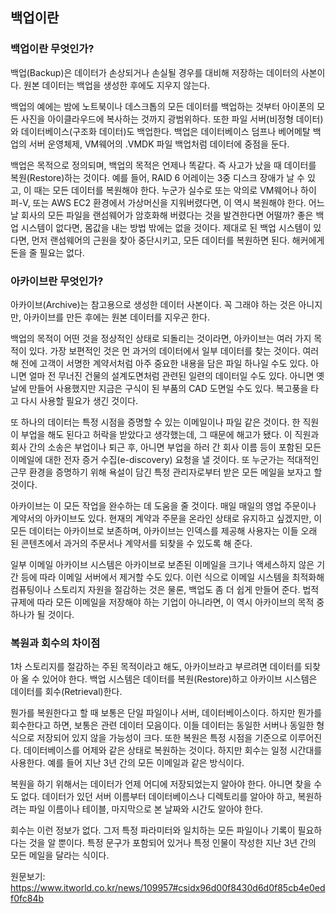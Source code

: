 ## 백업이란

### 백업이란 무엇인가?
백업(Backup)은 데이터가 손상되거나 손실될 경우를 대비해 저장하는 데이터의 사본이다. 원본 데이터는 백업을 생성한 후에도 지우지 않는다.

백업의 예에는 밤에 노트북이나 데스크톱의 모든 데이터를 백업하는 것부터 아이폰의 모든 사진을 아이클라우드에 복사하는 것까지 광범위하다. 또한 파일 서버(비정형 데이터)와 데이터베이스(구조화 데이터)도 백업한다. 백업은 데이터베이스 덤프나 베어메탈 백업의 서버 운영체제, VM웨어의 .VMDK 파일 백업처럼 데이터에 중점을 둔다.

백업은 목적으로 정의되며, 백업의 목적은 언제나 똑같다. 즉 사고가 났을 때 데이터를 복원(Restore)하는 것이다. 예를 들어, RAID 6 어레이는 3중 디스크 장애가 날 수 있고, 이 때는 모든 데이터를 복원해야 한다. 누군가 실수로 또는 악의로 VM웨어나 하이퍼-V, 또는 AWS EC2 환경에서 가상머신을 지워버렸다면, 이 역시 복원해야 한다. 어느 날 회사의 모든 파일을 랜섬웨어가 암호화해 버렸다는 것을 발견한다면 어떨까? 좋은 백업 시스템이 없다면, 몸값을 내는 방법 밖에는 없을 것이다. 제대로 된 백업 시스템이 있다면, 먼저 랜섬웨어의 근원을 찾아 중단시키고, 모든 데이터를 복원하면 된다. 해커에게 돈을 줄 필요는 없다.

### 아카이브란 무엇인가?
아카이브(Archive)는 참고용으로 생성한 데이터 사본이다. 꼭 그래야 하는 것은 아니지만, 아카이브를 만든 후에는 원본 데이터를 지우곤 한다.

백업의 목적이 어떤 것을 정상적인 상태로 되돌리는 것이라면, 아카이브는 여러 가지 목적이 있다. 가장 보편적인 것은 먼 과거의 데이터에서 일부 데이터를 찾는 것이다. 여러 해 전에 고객이 서명한 계약서처럼 아주 중요한 내용을 담은 파일 하나일 수도 있다. 아니면 얼마 전 무너진 건물의 설계도면처럼 관련된 일련의 데이터일 수도 있다. 아니면 옛날에 만들어 사용했지만 지금은 구식이 된 부품의 CAD 도면일 수도 있다. 복고풍을 타고 다시 사용할 필요가 생긴 것이다.

또 하나의 데이터는 특정 시점을 증명할 수 있는 이메일이나 파일 같은 것이다. 한 직원이 부업을 해도 된다고 허락을 받았다고 생각했는데, 그 때문에 해고가 됐다. 이 직원과 회사 간의 소송은 부업이나 퇴근 후, 아니면 부업을 하러 간 회사 이름 등이 포함된 모든 이메일에 대한 전자 증거 수집(e-discovery) 요청을 낼 것이다. 또 누군가는 적대적인 근무 환경을 증명하기 위해 욕설이 담긴 특정 관리자로부터 받은 모든 메일을 보자고 할 것이다.

아카이브는 이 모든 작업을 완수하는 데 도움을 줄 것이다. 매일 매일의 영업 주문이나 계약서의 아카이브도 있다. 현재의 계약과 주문을 온라인 상태로 유지하고 싶겠지만, 이 모든 데이터는 아카이브로 보존하며, 아카이브는 인덱스를 제공해 사용자는 이들 오래 된 콘텐츠에서 과거의 주문서나 계약서를 되찾을 수 있도록 해 준다.

일부 이메일 아카이브 시스템은 아카이브로 보존된 이메일을 크기나 액세스하지 않은 기간 등에 따라 이메일 서버에서 제거할 수도 있다. 이런 식으로 이메일 시스템을 최적화해 컴퓨팅이나 스토리지 자원을 절감하는 것은 물론, 백업도 좀 더 쉽게 만들어 준다. 법적 규제에 따라 모든 이메일을 저장해야 하는 기업이 아니라면, 이 역시 아카이브의 목적 중 하나가 될 것이다.

### 복원과 회수의 차이점
1차 스토리지를 절감하는 주된 목적이라고 해도, 아카이브라고 부르려면 데이터를 되찾아 올 수 있어야 한다. 백업 시스템은 데이터를 복원(Restore)하고 아카이브 시스템은 데이터를 회수(Retrieval)한다.

뭔가를 복원한다고 할 때 보통은 단일 파일이나 서버, 데이터베이스이다. 하지만 뭔가를 회수한다고 하면, 보통은 관련 데이터 모음이다. 이들 데이터는 동일한 서버나 동일한 형식으로 저장되어 있지 않을 가능성이 크다. 또한 복원은 특정 시점을 기준으로 이루어진다. 데이터베이스를 어제와 같은 상태로 복원하는 것이다. 하지만 회수는 일정 시간대를 사용한다. 예를 들어 지난 3년 간의 모든 이메일과 같은 방식이다.

복원을 하기 위해서는 데이터가 언제 어디에 저장되었는지 알아야 한다. 아니면 찾을 수도 없다. 데이터가 있던 서버 이름부터 데이터베이스나 디렉토리를 알아야 하고, 복원하려는 파일 이름이나 테이블, 마지막으로 본 날짜와 시간도 알아야 한다.

회수는 이런 정보가 없다. 그저 특정 파라미터와 일치하는 모든 파일이나 기록이 필요하다는 것을 알 뿐이다. 특정 문구가 포함되어 있거나 특정 인물이 작성한 지난 3년 간의 모든 메일을 달라는 식이다.

원문보기:
https://www.itworld.co.kr/news/109957#csidx96d00f8430d6d0f85cb4e0edf0fc84b 

